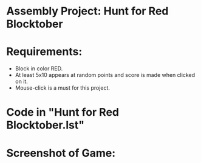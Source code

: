 # Assembly Project: Hunt for Red Blocktober

# Requirements:
- Block in color RED.
- At least 5x10 appears at random points and score is made when clicked on it. 
- Mouse-click is a must for this project.

# Code in "Hunt for Red Blocktober.lst"

# Screenshot of Game:
